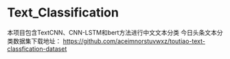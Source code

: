 # Text_Classification
本项目包含TextCNN、CNN-LSTM和bert方法进行中文文本分类
今日头条文本分类数据集下载地址：
https://github.com/aceimnorstuvwxz/toutiao-text-classfication-dataset
